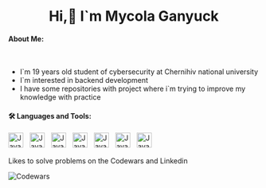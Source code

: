 <h1 align="center"> Hi,👋 I`m Mycola Ganyuck</h1>
<h4> About Me:</h4>
<br>
<ul>

<li>I`m 19 years old student of cybersecurity at Chernihiv national university</li>
<li>I`m interested in backend development </li>
<li>I have some repositories with project where i`m trying to improve my knowledge with practice</li>
</ul>
<div>
<h4 align="left">🛠 Languages and Tools:</h4>
<img align="left" alt="Java" width="30px" height="30px" style="padding-right: 10px" src="https://cdn.jsdelivr.net/gh/devicons/devicon@latest/icons/java/java-original-wordmark.svg" />
<img align="left" alt="Java" width="30px" height="30px" style="padding-right: 10px" src="https://cdn.jsdelivr.net/gh/devicons/devicon@latest/icons/spring/spring-original.svg" />
<img align="left" alt="Java" width="30px" height="30px" style="padding-right: 10px" src="https://cdn.jsdelivr.net/gh/devicons/devicon@latest/icons/postgresql/postgresql-plain.svg" />
<img align="left" alt="Java" width="30px" height="30px" style="padding-right: 10px" src="https://cdn.jsdelivr.net/gh/devicons/devicon@latest/icons/mysql/mysql-original.svg" />
<img align="left" alt="Java" width="30px" height="30px" style="padding-right: 10px" src="https://cdn.jsdelivr.net/gh/devicons/devicon@latest/icons/hibernate/hibernate-original.svg" />
<img align="left" alt="Java" width="30px" height="30px" style="padding-right: 10px" src="https://cdn.jsdelivr.net/gh/devicons/devicon@latest/icons/html5/html5-original.svg" />
<img align="left" alt="Java" width="30px" height="30px" style="padding-right: 10px" src="https://cdn.jsdelivr.net/gh/devicons/devicon@latest/icons/docker/docker-original.svg" /> 
</div>
</br>
</br>

Likes to solve problems on the Codewars and Linkedin 

![Codewars](https://github.r2v.ch/codewars?user=kolya_aa&name=true&top_languages=true&stroke=%23b36244&theme=gradient)
